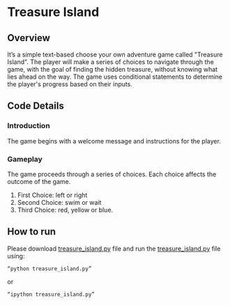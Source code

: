 # Treasure Island
## Overview
It’s a simple text-based choose your own adventure game called "Treasure Island". The player will make a series of choices to navigate through the game, with the goal of finding the hidden treasure, without knowing what lies ahead on the way. The game uses conditional statements to determine the player's progress based on their inputs.

## Code Details
### Introduction
The game begins with a welcome message and instructions for the player.

### Gameplay
The game proceeds through a series of choices. Each choice affects the outcome of the game.

1. First Choice: left or right
2. Second Choice: swim or wait
3. Third Choice: red, yellow or blue.

## How to run 
Please download [treasure_island.py](https://github.com/RafiqulT1/100_days_python/blob/main/01_treasure_island/treasure_island.py) file and run the [treasure_island.py](https://github.com/RafiqulT1/100_days_python/blob/main/01_treasure_island/treasure_island.py) file using:

```
“python treasure_island.py”
```
or 
```
“ipython treasure_island.py”
```

